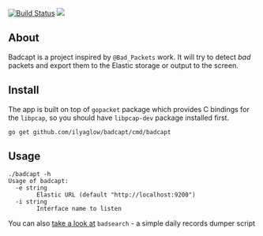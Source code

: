 [![Build Status](https://travis-ci.org/ilyaglow/badcapt.svg?branch=master)](https://travis-ci.org/ilyaglow/badcapt)
[![](https://godoc.org/github.com/ilyaglow/badcapt?status.svg)](http://godoc.org/github.com/ilyaglow/badcapt)

About
-----

Badcapt is a project inspired by `@Bad_Packets` work. It will try to detect
*bad* packets and export them to the Elastic storage or output to the screen.

Install
-------

The app is built on top of `gopacket` package which provides C bindings for the `libpcap`, so you should have `libpcap-dev` package installed first.

```
go get github.com/ilyaglow/badcapt/cmd/badcapt
```

Usage
-----

```
./badcapt -h
Usage of badcapt:
  -e string
    	Elastic URL (default "http://localhost:9200")
  -i string
    	Interface name to listen
```

You can also [take a look at](https://github.com/ilyaglow/badcapt/tree/master/cmd/badsearch) `badsearch` - a simple daily records dumper script
